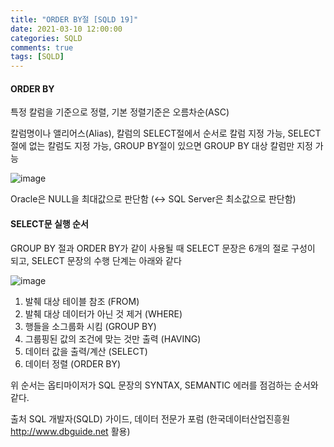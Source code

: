 ```yaml
---
title: "ORDER BY절 [SQLD 19]"
date: 2021-03-10 12:00:00
categories: SQLD
comments: true
tags: [SQLD]
---
```


#### ORDER BY

특정 칼럼을 기준으로 정렬, 기본 정렬기준은 오름차순(ASC)

칼럼명이나 앨리어스(Alias), 칼럼의 SELECT절에서 순서로 칼럼 지정 가능, SELECT절에 없는 칼럼도 지정 가능, GROUP BY절이 있으면 GROUP BY 대상 칼럼만 지정 가능

![image](https://user-images.githubusercontent.com/40592785/110798972-05f0db00-82be-11eb-9be1-fa4209bccffd.png)

Oracle은 NULL을 최대값으로 판단함 (↔ SQL Server은 최소값으로 판단함)

#### SELECT문 실행 순서

GROUP BY 절과 ORDER BY가 같이 사용될 때 SELECT 문장은 6개의 절로 구성이 되고, SELECT 문장의 수행 단계는 아래와 같다

![image](https://user-images.githubusercontent.com/40592785/110799156-35074c80-82be-11eb-9c11-42cb87839e1b.png)

1. 발췌 대상 테이블 참조 (FROM)
2. 발췌 대상 데이터가 아닌 것 제거 (WHERE)
3. 행들을 소그룹화 시킴 (GROUP BY)
4. 그룹핑된 값의 조건에 맞는 것만 출력 (HAVING)
5. 데이터 값을 출력/계산 (SELECT)
6. 데이터 정렬 (ORDER BY)

위 순서는 옵티마이저가 SQL 문장의 SYNTAX, SEMANTIC 에러를 점검하는 순서와 같다.

출처 SQL 개발자(SQLD) 가이드, 데이터 전문가 포럼 (한국데이터산업진흥원 http://www.dbguide.net 활용)

